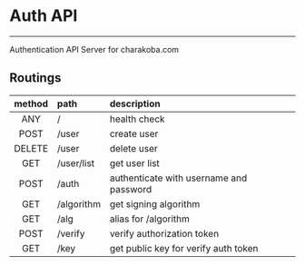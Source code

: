 # Auth API
---

Authentication API Server for charakoba.com

## Routings

| method | path       | description                             |
|:------:|:-----------|:----------------------------------------|
| ANY    | /          | health check                            |
| POST   | /user      | create user                             |
| DELETE | /user      | delete user                             |
| GET    | /user/list | get user list                           |
| POST   | /auth      | authenticate with username and password |
| GET    | /algorithm | get signing algorithm                   |
| GET    | /alg       | alias for /algorithm                    |
| POST   | /verify    | verify authorization token              |
| GET    | /key       | get public key for verify auth token    |
